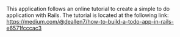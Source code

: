 This application follows an online tutorial to create a simple to do application with Rails. 
The tutorial is located at the following link: https://medium.com/@deallen7/how-to-build-a-todo-app-in-rails-e6571fcccac3